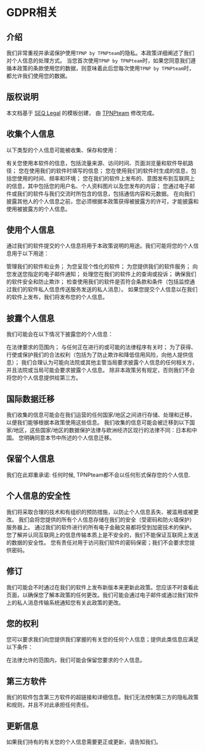 # GDPR相关

## 介绍

我们非常重视并承诺保护使用`TPNP by TPNPteam`的隐私。本政策详细阐述了我们对个人信息的处理方式。
当您首次使用`TPNP by TPNPteam`时，如果您同意我们遵循本政策的条款使用您的数据，则意味着此后您每次使用`TPNP by TPNPteam`时，都允许我们使用您的数据。

## 版权说明

本文档基于 [SEQ Legal](https://seqlegal.com) 的模板创建，
由 [TPNPteam](https://tpnp.01160113.xyz) 修改完成。

## 收集个人信息

以下类型的个人信息可能被收集、保存和使用：

有关您使用本软件的信息，包括流量来源、访问时间、页面浏览量和软件导航路径；
您在使用我们的软件时填写的信息；
您在使用我们的软件时生成的信息，包括您使用的时间、频率和环境；
您在我们的软件上发布的、意图发布到互联网上的信息，其中包括您的用户名、个人资料图片以及您发布的内容；
您通过电子邮件或我们的软件与我们交流时所包含的信息，包括通信内容和元数据。
在向我们披露其他人的个人信息之前，您必须根据本政策获得被披露方的许可，才能披露和使用被披露方的个人信息。

## 使用个人信息

通过我们的软件提交的个人信息将用于本政策说明的用途。我们可能将您的个人信息用于以下用途：

管理我们的软件和业务；
为您呈现个性化的软件；
为您提供我们的软件服务；
向您发送您指定的电子邮件通知；
处理您在我们的软件上的查询或投诉；
确保我们的软件安全和防止欺诈；
检查使用我们的软件是否符合条款和条件（包括监控通过我们的软件私人信息传送服务发送的私人消息）。
如果您提交个人信息以在我们的软件上发布，我们将发布您的个人信息。

## 披露个人信息

我们可能会在以下情况下披露您的个人信息：

在法律要求的范围内；
与任何正在进行的或可能的法律程序有关时；
为了获得、行使或保护我们的合法权利（包括为了防止欺诈和降低信用风险，向他人提供信息）；
我们合理认为可能向法院或其他主管当局要求披露个人信息的任何相关方，并且法院或当局可能会要求披露个人信息。
除非本政策另有规定，否则我们不会将您的个人信息提供给第三方。

## 国际数据迁移

我们收集的信息可能会在我们运营的任何国家/地区之间进行存储、处理和迁移，以便我们能够根据本政策使用这些信息。
我们收集的信息可能会被迁移到以下国家/地区，这些国家/地区的数据保护法律与欧洲经济区现行的法律不同：日本和中国。
您明确同意本节中所述的个人信息迁移。

## 保留个人信息

我们在此郑重承诺: 任何时候, TPNPteam都不会以任何形式保存您的个人信息.

## 个人信息的安全性

我们将采取合理的技术和有组织的预防措施，以防止个人信息丢失、被滥用或被更改。
我们会将您提供的所有个人信息存储在我们的安全（受密码和防火墙保护）服务器上。
通过我们的软件进行的所有电子金融交易都将受到加密技术的保护。
您了解并认同互联网上的信息传输本质上是不安全的，我们不能保证互联网上发送的数据的安全性。
您有责任对用于访问我们软件的密码保密；我们不会要求您提供密码。

## 修订

我们可能会不时通过在我们的软件上发布新版本来更新此政策。您应该不时查看此页面，以确保您了解本政策的任何更改。我们可能会通过电子邮件或通过我们软件上的私人消息传输系统通知您有关此政策的更改。

## 您的权利

您可以要求我们向您提供我们掌握的有关您的任何个人信息；提供此类信息应满足以下条件：

在法律允许的范围内，我们可能会保留您要求的个人信息。

## 第三方软件

我们的软件包含第三方软件的超链接和详细信息。我们无法控制第三方的隐私政策和规则，并且不对此承担任何责任。

## 更新信息

如果我们持有的有关您的个人信息需要更正或更新，请告知我们。
